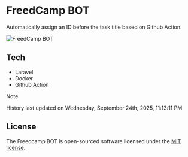 # FreedCamp BOT

Automatically assign an ID before the task title based on Github Action.

![FreedCamp BOT](https://repository-images.githubusercontent.com/737932867/7d34798b-2680-471c-b089-a78a718d3d6a)

## Tech

- Laravel
- Docker
- Github Action

> [!NOTE]  
> History last updated on Wednesday, September 24th, 2025, 11:13:11 PM

## License

The Freedcamp BOT is open-sourced software licensed under the [MIT license](https://opensource.org/licenses/MIT).
